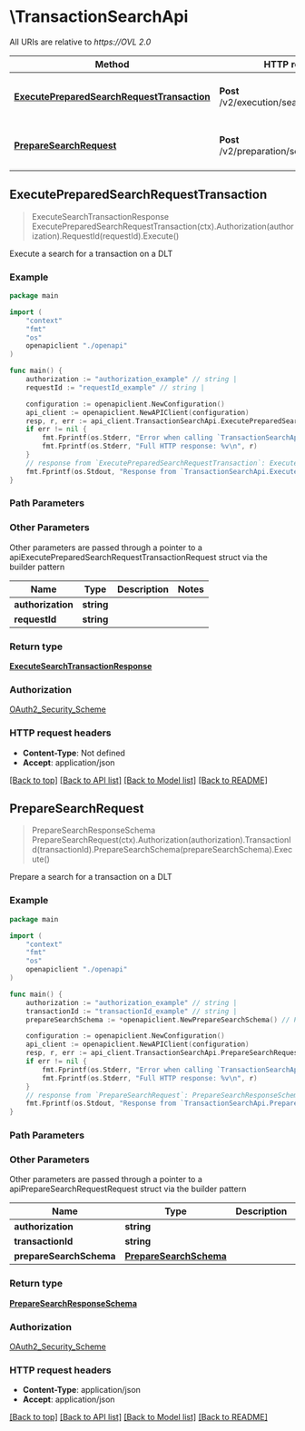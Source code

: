 # \TransactionSearchApi

All URIs are relative to *https://OVL 2.0*

Method | HTTP request | Description
------------- | ------------- | -------------
[**ExecutePreparedSearchRequestTransaction**](TransactionSearchApi.md#ExecutePreparedSearchRequestTransaction) | **Post** /v2/execution/search/transaction | Execute a search for a transaction on a DLT
[**PrepareSearchRequest**](TransactionSearchApi.md#PrepareSearchRequest) | **Post** /v2/preparation/search/transaction | Prepare a search for a transaction on a DLT



## ExecutePreparedSearchRequestTransaction

> ExecuteSearchTransactionResponse ExecutePreparedSearchRequestTransaction(ctx).Authorization(authorization).RequestId(requestId).Execute()

Execute a search for a transaction on a DLT



### Example

```go
package main

import (
    "context"
    "fmt"
    "os"
    openapiclient "./openapi"
)

func main() {
    authorization := "authorization_example" // string | 
    requestId := "requestId_example" // string | 

    configuration := openapiclient.NewConfiguration()
    api_client := openapiclient.NewAPIClient(configuration)
    resp, r, err := api_client.TransactionSearchApi.ExecutePreparedSearchRequestTransaction(context.Background()).Authorization(authorization).RequestId(requestId).Execute()
    if err != nil {
        fmt.Fprintf(os.Stderr, "Error when calling `TransactionSearchApi.ExecutePreparedSearchRequestTransaction``: %v\n", err)
        fmt.Fprintf(os.Stderr, "Full HTTP response: %v\n", r)
    }
    // response from `ExecutePreparedSearchRequestTransaction`: ExecuteSearchTransactionResponse
    fmt.Fprintf(os.Stdout, "Response from `TransactionSearchApi.ExecutePreparedSearchRequestTransaction`: %v\n", resp)
}
```

### Path Parameters



### Other Parameters

Other parameters are passed through a pointer to a apiExecutePreparedSearchRequestTransactionRequest struct via the builder pattern


Name | Type | Description  | Notes
------------- | ------------- | ------------- | -------------
 **authorization** | **string** |  | 
 **requestId** | **string** |  | 

### Return type

[**ExecuteSearchTransactionResponse**](ExecuteSearchTransactionResponse.md)

### Authorization

[OAuth2_Security_Scheme](../README.md#OAuth2_Security_Scheme)

### HTTP request headers

- **Content-Type**: Not defined
- **Accept**: application/json

[[Back to top]](#) [[Back to API list]](../README.md#documentation-for-api-endpoints)
[[Back to Model list]](../README.md#documentation-for-models)
[[Back to README]](../README.md)


## PrepareSearchRequest

> PrepareSearchResponseSchema PrepareSearchRequest(ctx).Authorization(authorization).TransactionId(transactionId).PrepareSearchSchema(prepareSearchSchema).Execute()

Prepare a search for a transaction on a DLT



### Example

```go
package main

import (
    "context"
    "fmt"
    "os"
    openapiclient "./openapi"
)

func main() {
    authorization := "authorization_example" // string | 
    transactionId := "transactionId_example" // string | 
    prepareSearchSchema := *openapiclient.NewPrepareSearchSchema() // PrepareSearchSchema | 

    configuration := openapiclient.NewConfiguration()
    api_client := openapiclient.NewAPIClient(configuration)
    resp, r, err := api_client.TransactionSearchApi.PrepareSearchRequest(context.Background()).Authorization(authorization).TransactionId(transactionId).PrepareSearchSchema(prepareSearchSchema).Execute()
    if err != nil {
        fmt.Fprintf(os.Stderr, "Error when calling `TransactionSearchApi.PrepareSearchRequest``: %v\n", err)
        fmt.Fprintf(os.Stderr, "Full HTTP response: %v\n", r)
    }
    // response from `PrepareSearchRequest`: PrepareSearchResponseSchema
    fmt.Fprintf(os.Stdout, "Response from `TransactionSearchApi.PrepareSearchRequest`: %v\n", resp)
}
```

### Path Parameters



### Other Parameters

Other parameters are passed through a pointer to a apiPrepareSearchRequestRequest struct via the builder pattern


Name | Type | Description  | Notes
------------- | ------------- | ------------- | -------------
 **authorization** | **string** |  | 
 **transactionId** | **string** |  | 
 **prepareSearchSchema** | [**PrepareSearchSchema**](PrepareSearchSchema.md) |  | 

### Return type

[**PrepareSearchResponseSchema**](PrepareSearchResponseSchema.md)

### Authorization

[OAuth2_Security_Scheme](../README.md#OAuth2_Security_Scheme)

### HTTP request headers

- **Content-Type**: application/json
- **Accept**: application/json

[[Back to top]](#) [[Back to API list]](../README.md#documentation-for-api-endpoints)
[[Back to Model list]](../README.md#documentation-for-models)
[[Back to README]](../README.md)

